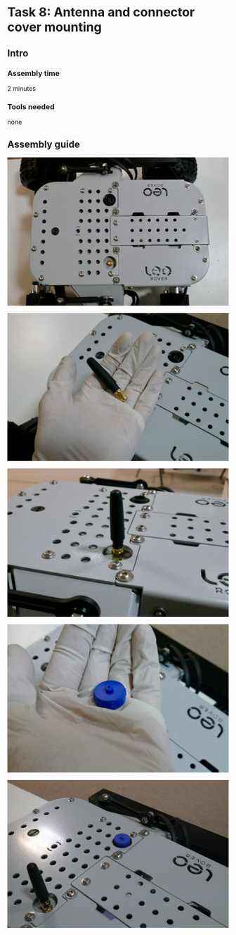 # Task 8: Antenna and connector cover mounting

## Intro

### Assembly time

2 minutes

### Tools needed

none

## Assembly guide

![](../.gitbook/assets/p1020672%20%281%29.jpg)

![](../.gitbook/assets/p1020674.jpg)

![](../.gitbook/assets/p1020677.jpg)

![](../.gitbook/assets/p1020678.jpg)

![](../.gitbook/assets/p1020679.jpg)

